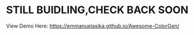 
# STILL BUIDLING,CHECK BACK SOON


View Demo Here: https://emmanuelasika.github.io/Awesome-ColorGen/
